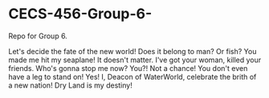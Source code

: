 # CECS-456-Group-6-
Repo for Group 6.

Let's decide the fate of the new world! Does it belong to man? Or fish? You made me hit my seaplane! It doesn't matter. 
I've got your woman, killed your friends. Who's gonna stop me now? You?! Not a chance! You don't even have a leg to stand on!
Yes! I, Deacon of WaterWorld, celebrate the brith of a new nation! Dry Land is my destiny!
